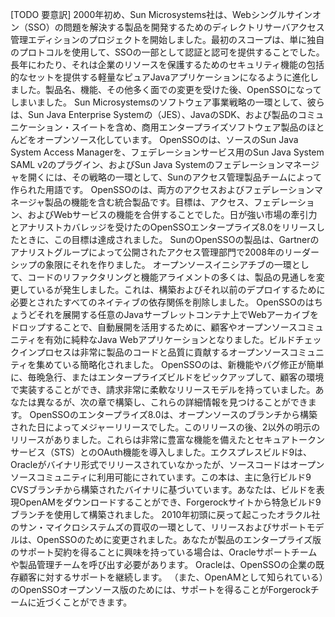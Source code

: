 [TODO 要意訳]
2000年初め、Sun Microsystems社は、Webシングルサインオン（SSO）の問題を解決する製品を開発するためのディレクトリサーバアクセス管理エディションのプロジェクトを開始しました。最初のスコープは、単に独自のプロトコルを使用して、SSOの一部として認証と認可を提供することでした。長年にわたり、それは企業のリソースを保護するためのセキュリティ機能の包括的なセットを提供する軽量なピュアJavaアプリケーションになるように進化しました。製品名、機能、その他多く面での変更を受けた後、OpenSSOになってしまいました。 Sun Microsystemsのソフトウェア事業戦略の一環として、彼らは、Sun Java Enterprise Systemの（JES）、JavaのSDK、および製品のコミュニケーション・スイートを含め、商用エンタープライズソフトウェア製品のほとんどをオープンソース化しています。 OpenSSOのは、ソースのSun Java System Access Managerを、フェデレーションサービス用のSun Java System SAML v2のプラグイン、およびSun Java Systemのフェデレーションマネージャを開くには、その戦略の一環として、Sunのアクセス管理製品チームによって作られた用語です。 OpenSSOのは、両方のアクセスおよびフェデレーションマネージャ製品の機能を含む統合製品です。目標は、アクセス、フェデレーション、およびWebサービスの機能を合併することでした。日が強い市場の牽引力とアナリストカバレッジを受けたのOpenSSOエンタープライズ8.0をリリースしたときに、この目標は達成されました。 SunのOpenSSOの製品は、Gartnerのアナリストグループによって公開されたアクセス管理部門で2008年のリーダーシップの象限にそれを作りました。
オープンソースイニシアチブの一環として、コードのリファクタリングと機能アライメントの多くは、製品の見通しを変更しているが発生しました。これは、構築およびそれ以前のデプロイするために必要とされたすべてのネイティブの依存関係を削除しました。 OpenSSOのはちょうどそれを展開する任意のJavaサーブレットコンテナ上でWebアーカイブをドロップすることで、自動展開を活用するために、顧客やオープンソースコミュニティを有効に純粋なJava Webアプリケーションとなりました。ビルドチェックインプロセスは非常に製品のコードと品質に貢献するオープンソースコミュニティを集めている簡略化されました。
OpenSSOのは、新機能やバグ修正が簡単に、毎晩急行、またはエンタープライズビルドをピックアップして、顧客の環境で実装することができ、請求非常に柔軟なリリースモデルを持っていました。あなたは異なるが、次の章で構築し、これらの詳細情報を見つけることができます。 OpenSSOのエンタープライズ8.0は、オープンソースのブランチから構築された日によってメジャーリリースでした。このリリースの後、2以外の明示のリリースがありました。これらは非常に豊富な機能を備えたとセキュアトークンサービス（STS）とのOAuth機能を導入しました。エクスプレスビルド9は、Oracleがバイナリ形式でリリースされていなかったが、ソースコードはオープンソースコミュニティに利用可能にされています。この本は、主に急行ビルド9 CVSブランチから構築されたバイナリに基づいています。あなたは、ビルドを表現OpenAMをダウンロードすることができ、Forgerockサイトから特急ビルド9ブランチを使用して構築されました。
2010年初頭に戻って起こったオラクル社のサン・マイクロシステムズの買収の一環として、リリースおよびサポートモデルは、OpenSSOのために変更されました。あなたが製品のエンタープライズ版のサポート契約を得ることに興味を持っている場合は、Oracleサポートチームや製品管理チームを呼び出す必要があります。 Oracleは、OpenSSOの企業の既存顧客に対するサポートを継続します。 （また、OpenAMとして知られている）のOpenSSOオープンソース版のためには、サポートを得ることがForgerockチームに近づくことができます。
